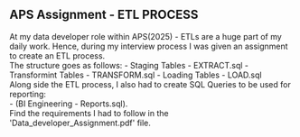 ## APS Assignment - ETL PROCESS ##

At my data developer role within APS(2025) - ETLs are a huge part of my daily work. Hence, during my interview process I was given an assignment to create an ETL process.
<br />
The structure goes as follows:
    - Staging Tables - EXTRACT.sql
    - Transformint Tables - TRANSFORM.sql
    - Loading Tables - LOAD.sql
<br />
Along side the ETL process, I also had to create SQL Queries to be used for reporting:
<br />
    - (BI Engineering - Reports.sql).
<br />
Find the requirements I had to follow in the 'Data_developer_Assignment.pdf' file.
